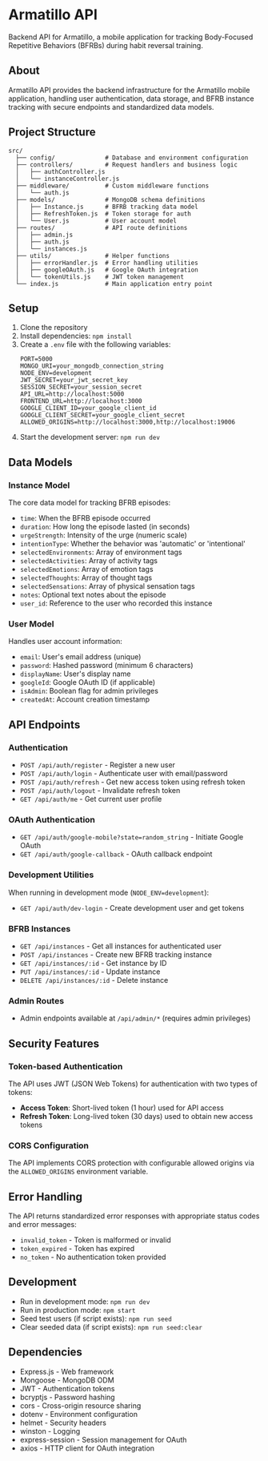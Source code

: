 # Armatillo API

Backend API for Armatillo, a mobile application for tracking Body-Focused Repetitive Behaviors (BFRBs) during habit reversal training.

## About

Armatillo API provides the backend infrastructure for the Armatillo mobile application, handling user authentication, data storage, and BFRB instance tracking with secure endpoints and standardized data models.

## Project Structure

```
src/
  ├── config/              # Database and environment configuration
  ├── controllers/         # Request handlers and business logic
  │   ├── authController.js
  │   └── instanceController.js
  ├── middleware/          # Custom middleware functions
  │   └── auth.js
  ├── models/              # MongoDB schema definitions
  │   ├── Instance.js      # BFRB tracking data model
  │   ├── RefreshToken.js  # Token storage for auth
  │   └── User.js          # User account model
  ├── routes/              # API route definitions
  │   ├── admin.js
  │   ├── auth.js
  │   └── instances.js
  ├── utils/               # Helper functions
  │   ├── errorHandler.js  # Error handling utilities
  │   ├── googleOAuth.js   # Google OAuth integration
  │   └── tokenUtils.js    # JWT token management
  └── index.js             # Main application entry point
```

## Setup

1. Clone the repository
2. Install dependencies: `npm install`
3. Create a `.env` file with the following variables:
   ```
   PORT=5000
   MONGO_URI=your_mongodb_connection_string
   NODE_ENV=development
   JWT_SECRET=your_jwt_secret_key
   SESSION_SECRET=your_session_secret
   API_URL=http://localhost:5000
   FRONTEND_URL=http://localhost:3000
   GOOGLE_CLIENT_ID=your_google_client_id
   GOOGLE_CLIENT_SECRET=your_google_client_secret
   ALLOWED_ORIGINS=http://localhost:3000,http://localhost:19006
   ```
4. Start the development server: `npm run dev`

## Data Models

### Instance Model

The core data model for tracking BFRB episodes:

- `time`: When the BFRB episode occurred
- `duration`: How long the episode lasted (in seconds)
- `urgeStrength`: Intensity of the urge (numeric scale)
- `intentionType`: Whether the behavior was 'automatic' or 'intentional'
- `selectedEnvironments`: Array of environment tags
- `selectedActivities`: Array of activity tags
- `selectedEmotions`: Array of emotion tags
- `selectedThoughts`: Array of thought tags
- `selectedSensations`: Array of physical sensation tags
- `notes`: Optional text notes about the episode
- `user_id`: Reference to the user who recorded this instance

### User Model

Handles user account information:

- `email`: User's email address (unique)
- `password`: Hashed password (minimum 6 characters)
- `displayName`: User's display name
- `googleId`: Google OAuth ID (if applicable)
- `isAdmin`: Boolean flag for admin privileges
- `createdAt`: Account creation timestamp

## API Endpoints

### Authentication

- `POST /api/auth/register` - Register a new user
- `POST /api/auth/login` - Authenticate user with email/password
- `POST /api/auth/refresh` - Get new access token using refresh token
- `POST /api/auth/logout` - Invalidate refresh token
- `GET /api/auth/me` - Get current user profile

### OAuth Authentication

- `GET /api/auth/google-mobile?state=random_string` - Initiate Google OAuth
- `GET /api/auth/google-callback` - OAuth callback endpoint

### Development Utilities

When running in development mode (`NODE_ENV=development`):
- `GET /api/auth/dev-login` - Create development user and get tokens

### BFRB Instances

- `GET /api/instances` - Get all instances for authenticated user
- `POST /api/instances` - Create new BFRB tracking instance
- `GET /api/instances/:id` - Get instance by ID
- `PUT /api/instances/:id` - Update instance
- `DELETE /api/instances/:id` - Delete instance

### Admin Routes

- Admin endpoints available at `/api/admin/*` (requires admin privileges)

## Security Features

### Token-based Authentication

The API uses JWT (JSON Web Tokens) for authentication with two types of tokens:

- **Access Token**: Short-lived token (1 hour) used for API access
- **Refresh Token**: Long-lived token (30 days) used to obtain new access tokens

### CORS Configuration

The API implements CORS protection with configurable allowed origins via the `ALLOWED_ORIGINS` environment variable.

## Error Handling

The API returns standardized error responses with appropriate status codes and error messages:

- `invalid_token` - Token is malformed or invalid
- `token_expired` - Token has expired
- `no_token` - No authentication token provided

## Development

- Run in development mode: `npm run dev`
- Run in production mode: `npm start`
- Seed test users (if script exists): `npm run seed`
- Clear seeded data (if script exists): `npm run seed:clear`

## Dependencies

- Express.js - Web framework
- Mongoose - MongoDB ODM
- JWT - Authentication tokens
- bcryptjs - Password hashing
- cors - Cross-origin resource sharing
- dotenv - Environment configuration
- helmet - Security headers
- winston - Logging
- express-session - Session management for OAuth
- axios - HTTP client for OAuth integration
